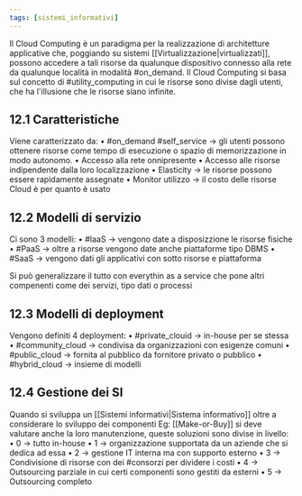 ```yaml
---
tags: [sistemi_informativi]
---
```

Il Cloud Computing è un paradigma per la realizzazione di architetture applicative che, poggiando su sistemi [[Virtualizzazione|virtualizzati]], possono accedere a tali risorse da qualunque dispositivo connesso alla rete da qualunque località in modalità #on_demand.
Il Cloud Computing si basa sul concetto di #utility_computing in cui le risorse sono divise dagli utenti, che ha l'illusione che le risorse siano infinite.

## 12.1 Caratteristiche

Viene caratterizzato da:
	• #on_demand #self_service -> gli utenti possono ottenere risorse come tempo di esecuzione o spazio di memorizzazione in modo autonomo.
	• Accesso alla rete onnipresente
	• Accesso alle risorse indipendente dalla loro localizzazione
	• Elasticity -> le risorse possono essere rapidamente assegnate
	• Monitor utilizzo -> il costo delle risorse Cloud è per quanto è usato

## 12.2 Modelli di servizio

Ci sono 3 modelli:
	• #IaaS -> vengono date a disposizzione le risorse fisiche 
	• #PaaS -> oltre a risorse vengono date anche piattaforme tipo DBMS
	• #SaaS -> vengono dati gli applicativi con sotto risorse e piattaforma 

Si può generalizzare il tutto con everythin as a service che pone altri compenenti come dei servizi, tipo dati o processi

## 12.3 Modelli di deployment

Vengono definiti 4 deployment: 
	• #private_clouid -> in-house per se stessa
	• #community_cloud -> condivisa da organizzazioni con esigenze comuni
	• #public_cloud -> fornita al pubblico da fornitore privato o pubblico
	• #hybrid_cloud -> insieme di modelli

## 12.4 Gestione dei SI

Quando si sviluppa un [[Sistemi informativi|Sistema informativo]] oltre a considerare lo sviluppo dei componenti Eg: [[Make-or-Buy]] si deve valutare anche la loro manutenzione, queste soluzioni sono divise in livello:
	• 0 -> tutto in-house
	• 1 -> organizzazione supportata da un aziende che si dedica ad essa
	• 2 -> gestione IT interna ma con supporto esterno
	• 3 -> Condivisione di risorse con dei #consorzi per dividere i costi
	• 4 -> Outsourcing parziale in cui certi componenti sono gestiti da esterni
	• 5 -> Outsourcing completo
	
